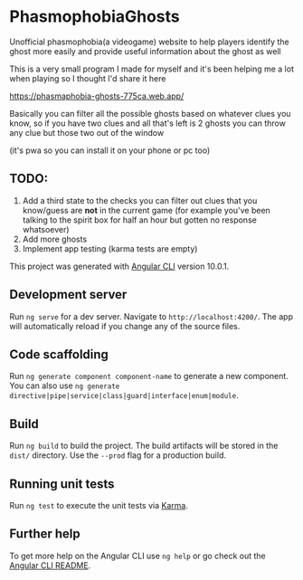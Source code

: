 # PhasmophobiaGhosts

Unofficial phasmophobia(a videogame) website to help players identify the ghost more easily and provide useful information about the ghost as well 

This is a very small program I made for myself and it's been helping me a lot when playing so I thought I'd share it here

https://phasmaphobia-ghosts-775ca.web.app/

Basically you can filter all the possible ghosts based on whatever clues you know, so if you have two clues and all that's left is 2 ghosts you can throw any clue but those two out of the window




(it's pwa so you can install it on your phone or pc too)


## TODO:
1. Add a third state to the checks you can filter out clues that you know/guess are **not** in the current game (for example you've been talking to the spirit box for half an hour but gotten no response whatsoever)
2. Add more ghosts
3. Implement app testing (karma tests are empty)



This project was generated with [Angular CLI](https://github.com/angular/angular-cli) version 10.0.1.

## Development server

Run `ng serve` for a dev server. Navigate to `http://localhost:4200/`. The app will automatically reload if you change any of the source files.

## Code scaffolding

Run `ng generate component component-name` to generate a new component. You can also use `ng generate directive|pipe|service|class|guard|interface|enum|module`.

## Build

Run `ng build` to build the project. The build artifacts will be stored in the `dist/` directory. Use the `--prod` flag for a production build.

## Running unit tests

Run `ng test` to execute the unit tests via [Karma](https://karma-runner.github.io).


## Further help

To get more help on the Angular CLI use `ng help` or go check out the [Angular CLI README](https://github.com/angular/angular-cli/blob/master/README.md).
